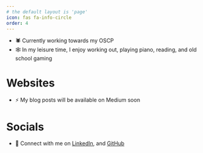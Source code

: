 ```yaml
---
# the default layout is 'page'
icon: fas fa-info-circle
order: 4
---
```


- 🕷 Currently working towards my OSCP
- 🕸 In my leisure time, I enjoy working out, playing piano, reading, and old school gaming

# Websites

- ⚡ My blog posts will be available on Medium soon

# Socials

- 🤝 Connect with me on [LinkedIn](https://www.linkedin.com/in/cjoddo/), and [GitHub](https://github.com/Jigsaws64)